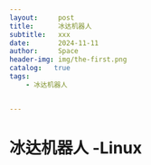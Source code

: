 ```yaml
---
layout:     post
title:      冰达机器人
subtitle:   xxx
date:       2024-11-11
author:     Space
header-img: img/the-first.png
catalog:   true
tags:
    - 冰达机器人


---
```




# 冰达机器人 -Linux


